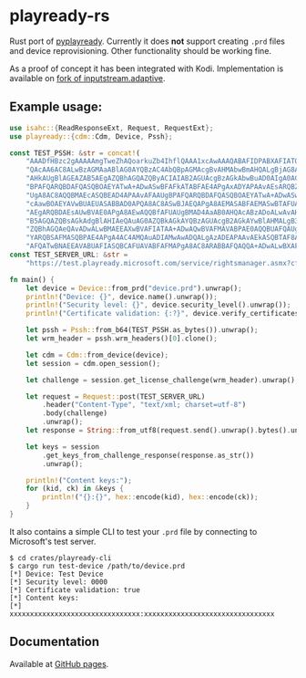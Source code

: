 # playready-rs

Rust port of [pyplayready](https://github.com/ready-dl/pyplayready).
Currently it does **not** support creating `.prd` files and device reprovisioning. Other functionality should be working fine.

As a proof of concept it has been integrated with Kodi. Implementation is available on [fork of inputstream.adaptive](https://github.com/dobo90/inputstream.adaptive/tree/Omega-ossdrm/src/decrypters/playready).

## Example usage:
```rust
use isahc::{ReadResponseExt, Request, RequestExt};
use playready::{cdm::Cdm, Device, Pssh};

const TEST_PSSH: &str = concat!(
    "AAADfHBzc2gAAAAAmgTweZhAQoarkuZb4IhflQAAA1xcAwAAAQABAFIDPABXAFIATQBIAEUAQQBEAEUAUgAgAHgAbQBsAG4AcwA9ACIAaAB0AH",
    "QAcAA6AC8ALwBzAGMAaABlAG0AYQBzAC4AbQBpAGMAcgBvAHMAbwBmAHQALgBjAG8AbQAvAEQAUgBNAC8AMgAwADAANwAvADAAMwAvAFAAbABh",
    "AHkAUgBlAGEAZAB5AEgAZQBhAGQAZQByACIAIAB2AGUAcgBzAGkAbwBuAD0AIgA0AC4AMAAuADAALgAwACIAPgA8AEQAQQBUAEEAPgA8AFAAUg",
    "BPAFQARQBDAFQASQBOAEYATwA+ADwASwBFAFkATABFAE4APgAxADYAPAAvAEsARQBZAEwARQBOAD4APABBAEwARwBJAEQAPgBBAEUAUwBDAFQA",
    "UgA8AC8AQQBMAEcASQBEAD4APAAvAFAAUgBPAFQARQBDAFQASQBOAEYATwA+ADwASwBJAEQAPgA0AFIAcABsAGIAKwBUAGIATgBFAFMAOAB0AE",
    "cAawBOAEYAVwBUAEUASABBAD0APQA8AC8ASwBJAEQAPgA8AEMASABFAEMASwBTAFUATQA+AEsATABqADMAUQB6AFEAUAAvAE4AQQA9ADwALwBD",
    "AEgARQBDAEsAUwBVAE0APgA8AEwAQQBfAFUAUgBMAD4AaAB0AHQAcABzADoALwAvAHAAcgBvAGYAZgBpAGMAaQBhAGwAcwBpAHQAZQAuAGsAZQ",
    "B5AGQAZQBsAGkAdgBlAHIAeQAuAG0AZQBkAGkAYQBzAGUAcgB2AGkAYwBlAHMALgB3AGkAbgBkAG8AdwBzAC4AbgBlAHQALwBQAGwAYQB5AFIA",
    "ZQBhAGQAeQAvADwALwBMAEEAXwBVAFIATAA+ADwAQwBVAFMAVABPAE0AQQBUAFQAUgBJAEIAVQBUAEUAUwA+ADwASQBJAFMAXwBEAFIATQBfAF",
    "YARQBSAFMASQBPAE4APgA4AC4AMQAuADIAMwAwADQALgAzADEAPAAvAEkASQBTAF8ARABSAE0AXwBWAEUAUgBTAEkATwBOAD4APAAvAEMAVQBT",
    "AFQATwBNAEEAVABUAFIASQBCAFUAVABFAFMAPgA8AC8ARABBAFQAQQA+ADwALwBXAFIATQBIAEUAQQBEAEUAUgA+AA==");
const TEST_SERVER_URL: &str =
    "https://test.playready.microsoft.com/service/rightsmanager.asmx?cfg=(persist:false,sl:2000)";

fn main() {
    let device = Device::from_prd("device.prd").unwrap();
    println!("Device: {}", device.name().unwrap());
    println!("Security level: {}", device.security_level().unwrap());
    println!("Certificate validation: {:?}", device.verify_certificates(),);

    let pssh = Pssh::from_b64(TEST_PSSH.as_bytes()).unwrap();
    let wrm_header = pssh.wrm_headers()[0].clone();

    let cdm = Cdm::from_device(device);
    let session = cdm.open_session();

    let challenge = session.get_license_challenge(wrm_header).unwrap();

    let request = Request::post(TEST_SERVER_URL)
        .header("Content-Type", "text/xml; charset=utf-8")
        .body(challenge)
        .unwrap();
    let response = String::from_utf8(request.send().unwrap().bytes().unwrap()).unwrap();

    let keys = session
        .get_keys_from_challenge_response(response.as_str())
        .unwrap();

    println!("Content keys:");
    for (kid, ck) in &keys {
        println!("{}:{}", hex::encode(kid), hex::encode(ck));
    }
}
```

It also contains a simple CLI to test your `.prd` file by connecting to Microsoft's test server.
```
$ cd crates/playready-cli
$ cargo run test-device /path/to/device.prd
[*] Device: Test Device
[*] Security level: 0000
[*] Certificate validation: true
[*] Content keys:
[*]     xxxxxxxxxxxxxxxxxxxxxxxxxxxxxxxx:xxxxxxxxxxxxxxxxxxxxxxxxxxxxxxxx
```

## Documentation
Available at [GitHub pages](https://dobo90.github.io/playready-rs/playready/index.html).

